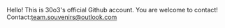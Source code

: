 Hello!
This is 30o3's official Github account.
You are welcome to contact!
Contact:team.souvenirs@outlook.com
